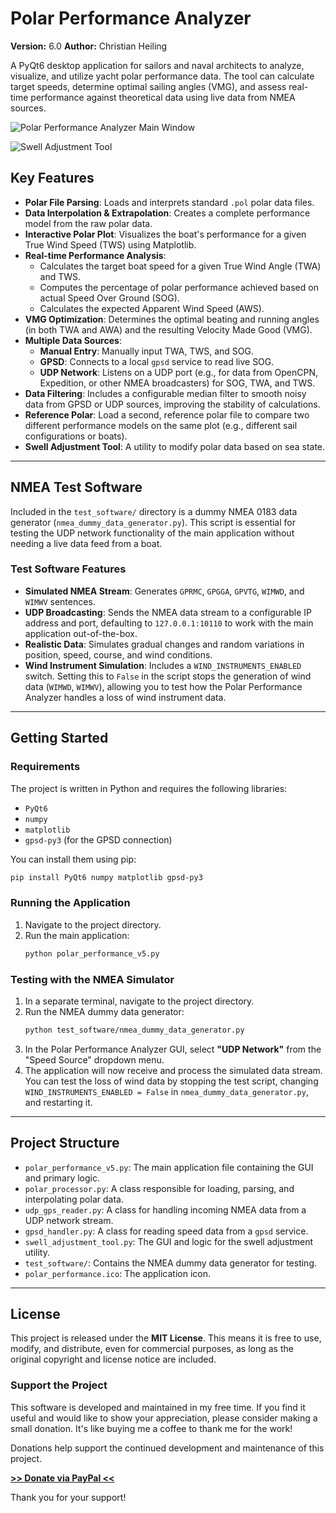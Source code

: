# Polar Performance Analyzer

**Version:** 6.0
**Author:** Christian Heiling

A PyQt6 desktop application for sailors and naval architects to analyze, visualize, and utilize yacht polar performance data. The tool can calculate target speeds, determine optimal sailing angles (VMG), and assess real-time performance against theoretical data using live data from NMEA sources.

![Polar Performance Analyzer Main Window](https://raw.githubusercontent.com/ChristianHeiling/polar_performance/main/polar_performance_mainwindow.png)


![Swell Adjustment Tool](https://raw.githubusercontent.com/ChristianHeiling/polar_performance/main/swell_adjustment_tool.png)

## Key Features

-   **Polar File Parsing**: Loads and interprets standard `.pol` polar data files.
-   **Data Interpolation & Extrapolation**: Creates a complete performance model from the raw polar data.
-   **Interactive Polar Plot**: Visualizes the boat's performance for a given True Wind Speed (TWS) using Matplotlib.
-   **Real-time Performance Analysis**:
    -   Calculates the target boat speed for a given True Wind Angle (TWA) and TWS.
    -   Computes the percentage of polar performance achieved based on actual Speed Over Ground (SOG).
    -   Calculates the expected Apparent Wind Speed (AWS).
-   **VMG Optimization**: Determines the optimal beating and running angles (in both TWA and AWA) and the resulting Velocity Made Good (VMG).
-   **Multiple Data Sources**:
    -   **Manual Entry**: Manually input TWA, TWS, and SOG.
    -   **GPSD**: Connects to a local `gpsd` service to read live SOG.
    -   **UDP Network**: Listens on a UDP port (e.g., for data from OpenCPN, Expedition, or other NMEA broadcasters) for SOG, TWA, and TWS.
-   **Data Filtering**: Includes a configurable median filter to smooth noisy data from GPSD or UDP sources, improving the stability of calculations.
-   **Reference Polar**: Load a second, reference polar file to compare two different performance models on the same plot (e.g., different sail configurations or boats).
-   **Swell Adjustment Tool**: A utility to modify polar data based on sea state.

---

## NMEA Test Software

Included in the `test_software/` directory is a dummy NMEA 0183 data generator (`nmea_dummy_data_generator.py`). This script is essential for testing the UDP network functionality of the main application without needing a live data feed from a boat.

### Test Software Features

-   **Simulated NMEA Stream**: Generates `GPRMC`, `GPGGA`, `GPVTG`, `WIMWD`, and `WIMWV` sentences.
-   **UDP Broadcasting**: Sends the NMEA data stream to a configurable IP address and port, defaulting to `127.0.0.1:10110` to work with the main application out-of-the-box.
-   **Realistic Data**: Simulates gradual changes and random variations in position, speed, course, and wind conditions.
-   **Wind Instrument Simulation**: Includes a `WIND_INSTRUMENTS_ENABLED` switch. Setting this to `False` in the script stops the generation of wind data (`WIMWD`, `WIMWV`), allowing you to test how the Polar Performance Analyzer handles a loss of wind instrument data.

---

## Getting Started

### Requirements

The project is written in Python and requires the following libraries:

-   `PyQt6`
-   `numpy`
-   `matplotlib`
-   `gpsd-py3` (for the GPSD connection)

You can install them using pip:

```bash
pip install PyQt6 numpy matplotlib gpsd-py3
```

### Running the Application

1.  Navigate to the project directory.
2.  Run the main application:
    ```bash
    python polar_performance_v5.py
    ```

### Testing with the NMEA Simulator

1.  In a separate terminal, navigate to the project directory.
2.  Run the NMEA dummy data generator:
    ```bash
    python test_software/nmea_dummy_data_generator.py
    ```
3.  In the Polar Performance Analyzer GUI, select **"UDP Network"** from the "Speed Source" dropdown menu.
4.  The application will now receive and process the simulated data stream. You can test the loss of wind data by stopping the test script, changing `WIND_INSTRUMENTS_ENABLED = False` in `nmea_dummy_data_generator.py`, and restarting it.

---

## Project Structure

-   `polar_performance_v5.py`: The main application file containing the GUI and primary logic.
-   `polar_processor.py`: A class responsible for loading, parsing, and interpolating polar data.
-   `udp_gps_reader.py`: A class for handling incoming NMEA data from a UDP network stream.
-   `gpsd_handler.py`: A class for reading speed data from a `gpsd` service.
-   `swell_adjustment_tool.py`: The GUI and logic for the swell adjustment utility.
-   `test_software/`: Contains the NMEA dummy data generator for testing.
-   `polar_performance.ico`: The application icon.

---

## License

This project is released under the **MIT License**. This means it is free to use, modify, and distribute, even for commercial purposes, as long as the original copyright and license notice are included.

### Support the Project

This software is developed and maintained in my free time. If you find it useful and would like to show your appreciation, please consider making a small donation. It's like buying me a coffee to thank me for the work!

Donations help support the continued development and maintenance of this project.

[**>> Donate via PayPal <<**](https://paypal.me/ChristianHeiling)

Thank you for your support!
